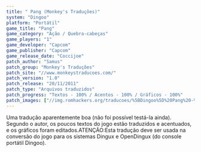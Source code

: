 ```yaml
---
title: " Pang (Monkey's Traduções)"
system: "Dingoo"
platform: "Portátil"
game_title: "Pang"
game_category: "Ação / Quebra-cabeças"
game_players: "1"
game_developer: "Capcom"
game_publisher: "Capcom"
game_release_date: "Coccijoe"
patch_author: "Samus"
patch_group: "Monkey's Traduções"
patch_site: "//www.monkeystraducoes.com/"
patch_version: "1.0"
patch_release: "20/11/2011"
patch_type: "Arquivos traduzidos"
patch_progress: "Textos - 100% / Acentos - 100% / Gráficos - 100%"
patch_images: ["//img.romhackers.org/traducoes/%5BDingoo%5D%20Pang%20-%20Monkey's%20Tradu%C3%A7%C3%B5es%20-%201.jpg","//img.romhackers.org/traducoes/%5BDingoo%5D%20Pang%20-%20Monkey's%20Tradu%C3%A7%C3%B5es%20-%202.png","//img.romhackers.org/traducoes/%5BDingoo%5D%20Pang%20-%20Monkey's%20Tradu%C3%A7%C3%B5es%20-%203.png"]
---
```

Uma tradução aparentemente boa (não foi possível testá-la ainda). Segundo o autor, os poucos textos do jogo estão traduzidos e acentuados, e os gráficos foram editados.ATENÇÃO:Esta tradução deve ser usada na conversão do jogo para os sistemas Dingux e OpenDingux (do console portátil Dingoo).